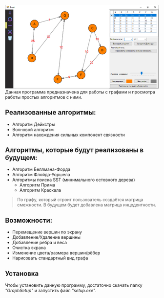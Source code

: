 ![Иллюстрация к проекту](Graph/illustration.png)
Данная программа предназначена для работы с графами и просмотра работы простых алгоритмов с ними.
## Реализованные алгоритмы: ##
 - Алгоритм Дейкстры
 - Волновой алгоритм
 - Алгоритм нахождения сильных компонент связности

## Алгоритмы, которые будут реализованы в будущем: ##
 - Алгоритм Беллмана-Форда
 - Алгоритм Флойда-Уоршела
 - Алгоритмы поиска SST (минимального остовного дерева) 
   * Алгоритм Прима
   * Алгоритм Краскала

>По графу, который строит пользователь создаётся матрица смежности. 
>В будущем будет добавлена матрица инцедентности.

## Возможности: ##
 - Перемещение вершин по экрану
 - Добавление/Удаление вершины
 - Добавление ребра и веса
 - Очистка экрана
 - Изменение цвета/размера вершин/рёбер
 - Нарисовать стандартный вид графа

## Установка ##
Чтобы установить данную программу, достаточно скачать папку *"GraphSetup"* и запустить файл *"setup.exe"*.

